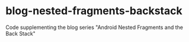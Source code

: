 blog-nested-fragments-backstack
===============================

Code supplementing the blog series "Android Nested Fragments and the Back Stack"
